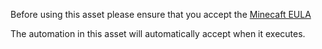 
Before using this asset please ensure that you accept the [Minecaft EULA](https://account.mojang.com/documents/minecraft_eula)

The automation in this asset will automatically accept when it executes. 
